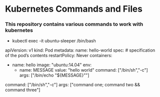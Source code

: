 # Kubernetes Commands and Files

### This repository contains various commands to work with kubernetes


- kubectl exec -it ubuntu-sleeper  /bin/bash


apiVersion: v1
kind: Pod
metadata:
  name: hello-world
spec:  # specification of the pod’s contents
  restartPolicy: Never
  containers:
  - name: hello
    image: "ubuntu:14.04"
    env:
    - name: MESSAGE
      value: "hello world"
    command: ["/bin/sh","-c"]
    args: ["/bin/echo \"${MESSAGE}\""]
    
    
command: ["/bin/sh","-c"]
args: ["command one; command two && command three"]

